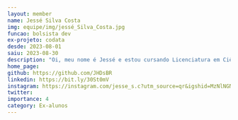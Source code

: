 ```yaml
---
layout: member
name: Jessé Silva Costa 
img: equipe/img/jessé_Silva_Costa.jpg
funcao: bolsista dev
ex-projeto: codata
desde: 2023-08-01
saiu: 2023-08-30
description: "Oi, meu nome é Jessé e estou cursando Licenciatura em Ciência da Computação no Campus IV. Sou desenvolvedor full stack em python há poucos mais de 4 anos, além disso gosto de desenvolver jogos com c#."
home_page: 
github: https://github.com/JHDsBR
linkedin: https://bit.ly/30St0mV
instagram: https://instagram.com/jesse_s.c?utm_source=qr&igshid=MzNlNGNkZWQ4Mg%3D%3D
twitter: 
importance: 4
category: Ex-alunos
---
```

